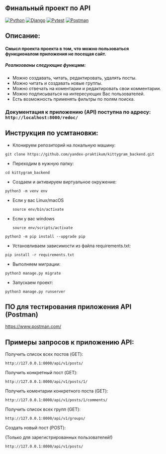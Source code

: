 ## Финальный проект по API
[![Python](https://img.shields.io/badge/-Python-464641?style=flat-square&logo=Python)](https://www.python.org/)
[![Django](https://img.shields.io/badge/Django-464646?style=flat-square&logo=django)](https://www.djangoproject.com/)
[![Pytest](https://img.shields.io/badge/Pytest-464646?style=flat-square&logo=pytest)](https://docs.pytest.org/en/6.2.x/)
[![Postman](https://img.shields.io/badge/Postman-464646?style=flat-square&logo=postman)](https://www.postman.com/)

## Описание: 
#### Смысл проекта проекта в том, что можно пользоваться функционалом приложения не посещая сайт.
##### Реализованы следующие функцмм:
* Можно создавать, читать, редактировать, удалять посты.
* Можно читать и создавать новые группы.
* Можно отвечать на коментарии и редактировать свои комментарии.
* Можно подписываться на  интересующих Вас пользователей. 
* Есть возможность применять фильтры по полям поиска.


### Документация к приложению (API) поступна по адресу: `http://localhost:8000/redoc/`

## Инструкция по усмтановки:

* Клонируем репозиторий на локальную машину:

```
git clone https://github.com/yandex-praktikum/kittygram_backend.git
```
* Переходим в нужную папку:
```
cd kittygram_backend
```
* Создаем и активируем виртуальное окружение:

```
python3 -m venv env
```

* Если у вас Linux/macOS

    ```
    source env/bin/activate
    ```

* Если у вас windows

    ```
    source env/scripts/activate
    ```

```
python3 -m pip install --upgrade pip
```

* Установливаем зависимости из файла requirements.txt:

```
pip install -r requirements.txt
```

* Выполняем миграции:

```
python3 manage.py migrate
```

* Запускаем проект:

```
python3 manage.py runserver
```

## ПО для тестирования приложения API (Postman)
https://www.postman.com/

## Примеры запросов к приложению API:

Получить список всех постов (GET):
```
http://127.0.0.1:8000/api/v1/posts/
```

Получить конкретный пост (GET):
```
http://127.0.0.1:8000/api/v1/posts/1/
```

Получить коментарии конкретного поста (GET):
```
http://127.0.0.1:8000/api/v1/posts/1/comments/
```

Получить список всех групп (GET):
```
http://127.0.0.1:8000/api/v1/groups/
```

Создать новый пост (POST):

(Только для зарегистрированных пользователей!)
```
http://127.0.0.1:8000/api/v1/posts/
```